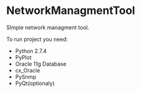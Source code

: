 NetworkManagmentTool
====================

SImple network managment tool.

To run project you need:
  * Python 2.7.4
  * PyPlot
  * Oracle 11g Database
  * cx_Oracle
  * PySnmp
  * PyQt(optionaly)
